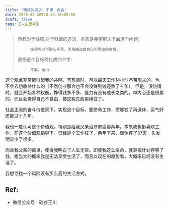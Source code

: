```yaml
---
title: "赚钱的追求：不累，自由"
date: 2020-04-26T20:44:15+08:00
draft: false
tags: [人生思考]
---
```

> 所有对于赚钱,对于财富的追求，本质是希望解决下面这个问题:
>>     生活可以不那么辛苦，不用被迫做自已不愿做的事情.
> 我把这个目标简化成四个字:
>>     不累，自由.

这个观点非常能引起我的共鸣，有热情时，可以每天工作14小时不带周末的，也不会去想收益什么的（不然创业那会也不会没赚到钱还熬了三年）。但是，没热情时，就会开始各种权衡，挣得钱多不多、能力有没有成长之类的，单内心还是很累的，而且会觉得自己不自由，被这些东西束缚住了。

社会主流的奋斗价值观下，实现这个目标，要拼命工作，攒够钱了再退休，运气好还能过十几年。

我也一度认可这个价值观，特别是给我父亲治疗肺癌那两年。本来我也挺喜欢工作，在这个价值观指导下，已经是个工作狂了，两年下来，调休存了37天，头发明显少了很多。

而且我父亲的离世，使得我明白了人生无常。即使我这么拼命，就算按计划存够了钱，相当大的概率我是无法享受生活了，而且以现在的趋势看，大概率已经没有生活了。

我想寻找一个风险没有那么高的生活方式。

## Ref:
- 微信公众号：硅谷王川
